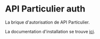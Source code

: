 # API Particulier auth

La brique d'autorisation de API Particulier.

La documentation d'installation se trouve [ici](https://gitlab.incubateur.net/beta.gouv.fr/api-particulier-ansible).
